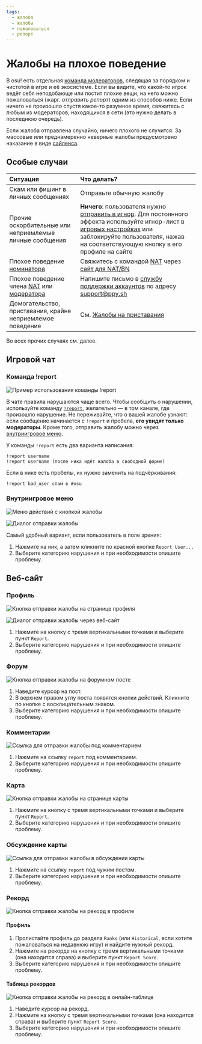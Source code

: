 ```yaml
---
tags:
  - жалоба
  - жалобы
  - пожаловаться
  - репорт
---
```


# Жалобы на плохое поведение

В osu! есть отдельная [команда модераторов](/wiki/People/The_Team/Global_Moderation_Team), следящая за порядком и чистотой в игре и её экосистеме. Если вы видите, что какой-то игрок ведёт себя неподобающе или постит плохие вещи, на него можно пожаловаться (жарг. *отправить репорт*) одним из способов ниже. Если ничего не произошло спустя какое-то разумное время, свяжитесь с любым из модераторов, находящихся в сети (это нужно делать в последнюю очередь).

Если жалоба отправлена случайно, ничего плохого не случится. За массовые или преднамеренно неверные жалобы предусмотрено наказание в виде [сайленса](/wiki/Silence).

## Особые случаи

| Ситуация | Что делать? |
| :-- | :-- |
| Скам или фишинг в личных сообщениях | Отправьте обычную жалобу |
| Прочие оскорбительные или неприемлемые личные сообщения | **Ничего**: пользователя нужно [отправить в игнор](/wiki/Client/Interface/Chat_console#список-команд). Для постоянного эффекта используйте игнор-лист в [игровых настройках](/wiki/Client/Options) или заблокируйте пользователя, нажав на соответствующую кнопку в его профиле на сайте |
| Плохое поведение [номинатора](/wiki/People/The_Team/Beatmap_Nominators) | Свяжитесь с командой [NAT](/wiki/People/The_Team/Nomination_Assessment_Team) через [сайт для NAT/BN](https://bn.mappersguild.com/reports) |
| Плохое поведение члена [NAT](/wiki/People/The_Team/Nomination_Assessment_Team) или [модератора](/wiki/People/The_Team/Global_Moderation_Team) | Напишите письмо в [службу поддержки аккаунтов](/wiki/People/The_Team/Account_support_team) по адресу [support@ppy.sh](mailto:support@ppy.sh) |
| Домогательство, приставания, крайне неприемлемое поведение | См. [Жалобы на приставания](/wiki/Reporting_bad_behaviour/Abuse) |

Во всех прочих случаях см. далее.

## Игровой чат

### Команда !report

![](img/report-command.jpg "Пример использования команды !report")

В чате правила нарушаются чаще всего. Чтобы сообщить о нарушении, используйте команду [`!report`](https://osu.ppy.sh/community/forums/topics/34843), желательно — в том канале, где произошло нарушение. Не переживайте, что о вашей жалобе узнают: если сообщение начинается с `!report` и пробела, **его увидят только модераторы**. Кроме того, отправить жалобу можно через [внутриигровое меню](#внутриигровое-меню).

У команды `!report` есть два варианта написания:

```
!report username
!report username (после ника идёт жалоба в свободной форме)
```

Если в нике есть пробелы, их нужно заменить на подчёркивания:

```
!report bad_user спам в #osu
```

### Внутриигровое меню

![](img/report-user-1.png "Меню действий с кнопкой жалобы")

![](img/report-user-2.png "Диалог отправки жалобы")

Самый удобный вариант, если пользователь в поле зрения:

1. Нажмите на ник, а затем кликните по красной кнопке `Report User...`
2. Выберите категорию нарушения и при необходимости опишите проблему.

## Веб-сайт

### Профиль

![](img/report-user-profile.png "Кнопка отправки жалобы на странице профиля")

![](img/report-user-web.png "Диалог отправки жалобы через веб-сайт")

1. Нажмите на кнопку с тремя вертикальными точками и выберите пункт `Report`.
2. Выберите категорию нарушения и при необходимости опишите проблему.

### Форум

![](img/report-user-forum.png "Кнопка отправки жалобы на форумном посте")

1. Наведите курсор на пост.
2. В верхнем правом углу поста появятся кнопки действий. Кликните по кнопке с восклицательным знаком.
3. Выберите категорию нарушения и при необходимости опишите проблему.

### Комментарии

![](img/report-user-comment.png "Ссылка для отправки жалобы под комментарием")

1. Нажмите на ссылку `report` под комментарием.
2. Выберите категорию нарушения и при необходимости опишите проблему.

### Карта

![](img/report-beatmap.png "Кнопка отправки жалобы на странице карты")

1. Нажмите на кнопку с тремя вертикальными точками и выберите пункт `Report`.
2. Выберите категорию нарушения и при необходимости опишите проблему.

### Обсуждение карты

![](img/report-user-discussion.png "Ссылка для отправки жалобы в обсуждении карты")

1. Нажмите на ссылку `report` под чужим постом.
2. Выберите категорию нарушения и при необходимости опишите проблему.

### Рекорд

![](img/report-score-user.png "Кнопка отправки жалобы на рекорд в профиле")

#### Профиль

1. Пролистайте профиль до раздела `Ranks` (или `Historical`, если хотите пожаловаться на недавнюю игру) и найдите нужный рекорд.
2. Нажмите на рекорде на кнопку с тремя вертикальными точками (она находится справа) и выберите пункт `Report Score`.
3. Выберите категорию нарушения и при необходимости опишите проблему.

#### Таблица рекордов

![](img/report-score-beatmap.png "Кнопка отправки жалобы на рекорд в онлайн-таблице")

1. Наведите курсор на рекорд.
2. Нажмите на кнопку с тремя вертикальными точками (она находится справа) и выберите пункт `Report Score`.
3. Выберите категорию нарушения и при необходимости опишите проблему.
